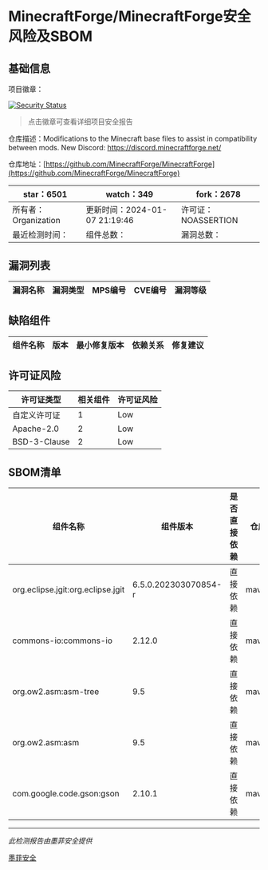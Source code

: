 # MinecraftForge/MinecraftForge安全风险及SBOM

## 基础信息

项目徽章：

[![Security Status](https://www.murphysec.com/platform3/v31/badge/1744425152323117056.svg)](https://www.murphysec.com/console/report/1695860252087246848/1744425152323117056)

> 点击徽章可查看详细项目安全报告

仓库描述：Modifications to the Minecraft base files to assist in compatibility between mods. New Discord: https://discord.minecraftforge.net/

仓库地址：[https://github.com/MinecraftForge/MinecraftForge](https://github.com/MinecraftForge/MinecraftForge)

| star：6501 | watch：349 | fork：2678 |
| ----------- | -------------- | ------------ |
| 所有者：Organization | 更新时间：2024-01-07 21:19:46 | 许可证：NOASSERTION |
| 最近检测时间： | 组件总数： | 漏洞总数： |




## 漏洞列表

| 漏洞名称 | 漏洞类型 | MPS编号 | CVE编号 | 漏洞等级 |
| ------- | ------ | ------- | ------ | ----- |





## 缺陷组件

| 组件名称 | 版本 | 最小修复版本 | 依赖关系 | 修复建议 |
| -------- | ---- | ------------ | -------- | -------- |





## 许可证风险

| 许可证类型 | 相关组件 | 许可证风险 |
| ---------- | -------- | ---------- |
|自定义许可证|1|Low|
|Apache-2.0|2|Low|
|BSD-3-Clause|2|Low|




## SBOM清单

| 组件名称 | 组件版本 | 是否直接依赖 | 仓库 |
| -------- | -------- | ------------ | ---- |
|org.eclipse.jgit:org.eclipse.jgit|6.5.0.202303070854-r|直接依赖|maven|
|commons-io:commons-io|2.12.0|直接依赖|maven|
|org.ow2.asm:asm-tree|9.5|直接依赖|maven|
|org.ow2.asm:asm|9.5|直接依赖|maven|
|com.google.code.gson:gson|2.10.1|直接依赖|maven|


------

*此检测报告由墨菲安全提供*

[墨菲安全](www.murphysec.com)
